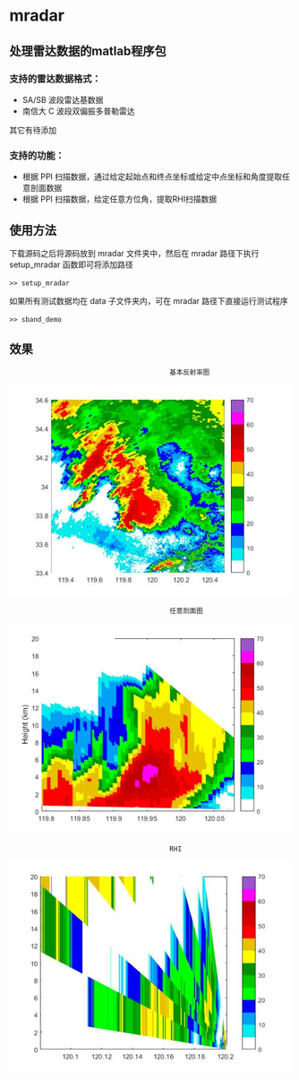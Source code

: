# mradar

## 处理雷达数据的matlab程序包

### 支持的雷达数据格式：

   * SA/SB 波段雷达基数据
   * 南信大 C 波段双偏振多普勒雷达

其它有待添加

### 支持的功能：

  * 根据 PPI 扫描数据，通过给定起始点和终点坐标或给定中点坐标和角度提取任意剖面数据
  * 根据 PPI 扫描数据，给定任意方位角，提取RHI扫描数据


## 使用方法

下载源码之后将源码放到 mradar 文件夹中，然后在 mradar 路径下执行 setup_mradar 函数即可将添加路径

`>> setup_mradar`

如果所有测试数据均在 data 子文件夹内，可在 mradar 路径下直接运行测试程序

`>> sband_demo`


## 效果

                                            基本反射率图
![基本反射率](images\sband_base.jpg)


                                            任意剖面图
![任意剖面](images\sband_cross_section_ppi.jpg)            
                                            
                                            RHI
![RHI](images\sband_rhi.jpg)                                            
